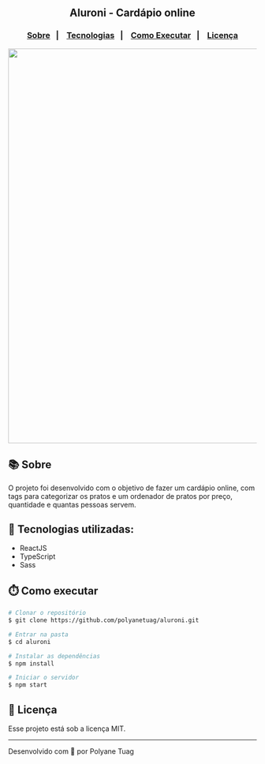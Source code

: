 <div align="center">
    <h2>Aluroni - Cardápio online</h2>
</div>

<h3 align="center">  
  <p align="center">
    <a href="#-sobre">Sobre</a>&nbsp;&nbsp;&nbsp;|&nbsp;&nbsp;&nbsp;
    <a href="#-tecnologias">Tecnologias</a>&nbsp;&nbsp;&nbsp;|&nbsp;&nbsp;&nbsp;
    <a href="#-como-executar">Como Executar</a>&nbsp;&nbsp;&nbsp;|&nbsp;&nbsp;&nbsp;
    <a href="#-licença">Licença</a>
  </p>
</h3>

<div align="center">
    <img width= '800' src="../aluroni/public/assets/pratos/gif.gif" /> 
</div>

## 📚 Sobre

O projeto foi desenvolvido com o objetivo de fazer um cardápio online, com tags para categorizar os pratos e um ordenador de pratos por preço, quantidade e quantas pessoas servem.


## 🚀 Tecnologias utilizadas:

- ReactJS
- TypeScript
- Sass


## ⏱️ Como executar

```bash
# Clonar o repositório
$ git clone https://github.com/polyanetuag/aluroni.git

# Entrar na pasta  
$ cd aluroni

# Instalar as dependências
$ npm install 

# Iniciar o servidor
$ npm start
```

## 📝 Licença

Esse projeto está sob a licença MIT.

---
Desenvolvido com 💜 por Polyane Tuag